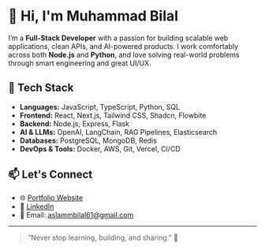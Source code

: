 # 👋 Hi, I'm Muhammad Bilal

I’m a **Full-Stack Developer** with a passion for building scalable web applications, clean APIs, and AI-powered products. I work comfortably across both **Node.js** and **Python**, and love solving real-world problems through smart engineering and great UI/UX.

## 🔧 Tech Stack
- **Languages:** JavaScript, TypeScript, Python, SQL
- **Frontend:** React, Next.js, Tailwind CSS, Shadcn, Flowbite
- **Backend:** Node.js, Express, Flask
- **AI & LLMs:** OpenAI, LangChain, RAG Pipelines, Elasticsearch
- **Databases:** PostgreSQL, MongoDB, Redis
- **DevOps & Tools:** Docker, AWS, Git, Vercel, CI/CD

## 📫 Let's Connect

- 🌐 [Portfolio Website](https://muhammadbilal.dev/)
- 💼 [LinkedIn](https://www.linkedin.com/in/mbilal18/)
- 📧 Email: aslammbilal61@gmail.com

---

> “Never stop learning, building, and sharing.” 🚀
